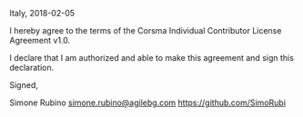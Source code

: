 Italy, 2018-02-05

I hereby agree to the terms of the Corsma Individual Contributor License
Agreement v1.0.

I declare that I am authorized and able to make this agreement and sign this
declaration.

Signed,

Simone Rubino simone.rubino@agilebg.com https://github.com/SimoRubi
